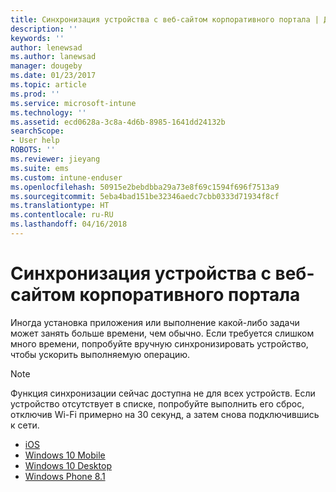 ```yaml
---
title: Синхронизация устройства с веб-сайтом корпоративного портала | Документы Майкрософт
description: ''
keywords: ''
author: lenewsad
ms.author: lanewsad
manager: dougeby
ms.date: 01/23/2017
ms.topic: article
ms.prod: ''
ms.service: microsoft-intune
ms.technology: ''
ms.assetid: ecd0628a-3c8a-4d6b-8985-1641dd24132b
searchScope:
- User help
ROBOTS: ''
ms.reviewer: jieyang
ms.suite: ems
ms.custom: intune-enduser
ms.openlocfilehash: 50915e2bebdbba29a73e8f69c1594f696f7513a9
ms.sourcegitcommit: 5eba4bad151be32346aedc7cbb0333d71934f8cf
ms.translationtype: HT
ms.contentlocale: ru-RU
ms.lasthandoff: 04/16/2018
---
```

# <a name="sync-your-device-with-the-company-portal-website"></a>Синхронизация устройства с веб-сайтом корпоративного портала

Иногда установка приложения или выполнение какой-либо задачи может занять больше времени, чем обычно. Если требуется слишком много времени, попробуйте вручную синхронизировать устройство, чтобы ускорить выполняемую операцию.

> [!Note]
> Функция синхронизации сейчас доступна не для всех устройств. Если устройство отсутствует в списке, попробуйте выполнить его сброс, отключив Wi-Fi примерно на 30 секунд, а затем снова подключившись к сети.

* [iOS](sync-your-device-manually-ios.md)
* [Windows 10 Mobile](sync-your-device-manually-windows.md#windows-10-mobile)
* [Windows 10 Desktop](sync-your-device-manually-windows.md#windows-10-desktop)
* [Windows Phone 8.1](sync-your-device-manually-windows.md#windows-phone-81)
